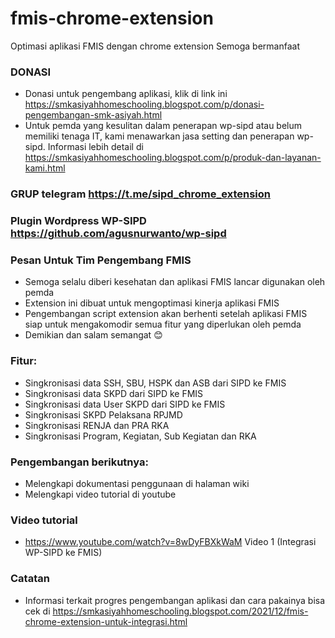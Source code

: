 # fmis-chrome-extension
Optimasi aplikasi FMIS dengan chrome extension
Semoga bermanfaat

### DONASI
- Donasi untuk pengembang aplikasi, klik di link ini https://smkasiyahhomeschooling.blogspot.com/p/donasi-pengembangan-smk-asiyah.html
- Untuk pemda yang kesulitan dalam penerapan wp-sipd atau belum memiliki tenaga IT, kami menawarkan jasa setting dan penerapan wp-sipd. Informasi lebih detail di https://smkasiyahhomeschooling.blogspot.com/p/produk-dan-layanan-kami.html

### GRUP telegram https://t.me/sipd_chrome_extension

### Plugin Wordpress WP-SIPD https://github.com/agusnurwanto/wp-sipd

### Pesan Untuk Tim Pengembang FMIS
- Semoga selalu diberi kesehatan dan aplikasi FMIS lancar digunakan oleh pemda
- Extension ini dibuat untuk mengoptimasi kinerja aplikasi FMIS
- Pengembangan script extension akan berhenti setelah aplikasi FMIS siap untuk mengakomodir semua fitur yang diperlukan oleh pemda
- Demikian dan salam semangat :blush:

### Fitur:
- Singkronisasi data SSH, SBU, HSPK dan ASB dari SIPD ke FMIS
- Singkronisasi data SKPD dari SIPD ke FMIS
- Singkronisasi data User SKPD dari SIPD ke FMIS
- Singkronisasi SKPD Pelaksana RPJMD
- Singkronisasi RENJA dan PRA RKA
- Singkronisasi Program, Kegiatan, Sub Kegiatan dan RKA 

### Pengembangan berikutnya:
- Melengkapi dokumentasi penggunaan di halaman wiki
- Melengkapi video tutorial di youtube

### Video tutorial
- https://www.youtube.com/watch?v=8wDyFBXkWaM Video 1 (Integrasi WP-SIPD ke FMIS)

### Catatan
- Informasi terkait progres pengembangan aplikasi dan cara pakainya bisa cek di https://smkasiyahhomeschooling.blogspot.com/2021/12/fmis-chrome-extension-untuk-integrasi.html